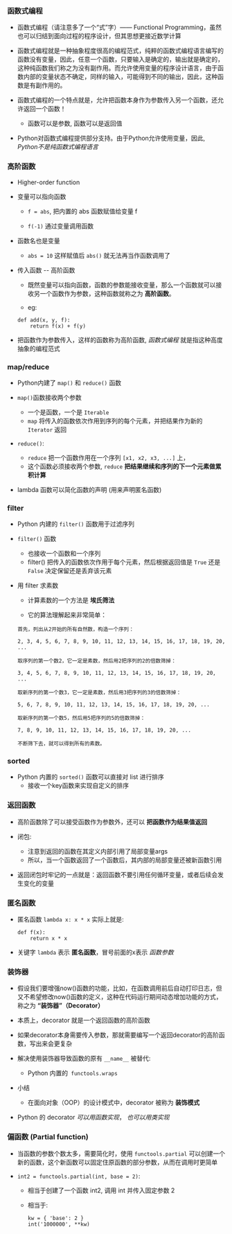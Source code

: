 ### 函数式编程
* 函数式编程（请注意多了一个“式”字）—— Functional Programming，虽然也可以归结到面向过程的程序设计，但其思想更接近数学计算

* 函数式编程就是一种抽象程度很高的编程范式，纯粹的函数式编程语言编写的函数没有变量，因此，任意一个函数，只要输入是确定的，输出就是确定的，这种纯函数我们称之为没有副作用。而允许使用变量的程序设计语言，由于函数内部的变量状态不确定，同样的输入，可能得到不同的输出，因此，这种函数是有副作用的。

* 函数式编程的一个特点就是，允许把函数本身作为参数传入另一个函数，还允许返回一个函数！
    * 函数可以是参数, 函数可以是返回值

* Python对函数式编程提供部分支持。由于Python允许使用变量，因此, *Python不是纯函数式编程语言*



### 高阶函数
* Higher-order function

* 变量可以指向函数
    * `f = abs`, 把内置的 abs 函数赋值给变量 f

    * `f(-1)` 通过变量调用函数

* 函数名也是变量
    * `abs = 10` 这样赋值后 `abs()` 就无法再当作函数调用了

* 传入函数 -- 高阶函数
    * 既然变量可以指向函数，函数的参数能接收变量，那么一个函数就可以接收另一个函数作为参数，这种函数就称之为 **高阶函数**。

    * eg:
    ```
    def add(x, y, f):
        return f(x) + f(y)
    ```

* 把函数作为参数传入，这样的函数称为高阶函数, *函数式编程* 就是指这种高度抽象的编程范式



### map/reduce
* Python内建了 `map()` 和 `reduce()` 函数

* `map()`函数接收两个参数
    * 一个是函数，一个是 `Iterable`
    * `map` 将传入的函数依次作用到序列的每个元素，并把结果作为新的 `Iterator` 返回

* `reduce()`:
    * `reduce` 把一个函数作用在一个序列 `[x1, x2, x3, ...]` 上，
    * 这个函数必须接收两个参数, `reduce` **把结果继续和序列的下一个元素做累积计算**

* lambda 函数可以简化函数的声明 (用来声明匿名函数)



### filter
* Python 内建的 `filter()` 函数用于过滤序列

* `filter()` 函数
    * 也接收一个函数和一个序列
    * filter() 把传入的函数依次作用于每个元素，然后根据返回值是 `True` 还是 `False` 决定保留还是丢弃该元素


* 用 filter 求素数
    * 计算素数的一个方法是 **埃氏筛法**

    * 它的算法理解起来非常简单：
    ```
    首先，列出从2开始的所有自然数，构造一个序列：

    2, 3, 4, 5, 6, 7, 8, 9, 10, 11, 12, 13, 14, 15, 16, 17, 18, 19, 20, ...

    取序列的第一个数2，它一定是素数，然后用2把序列的2的倍数筛掉：

    3, 4, 5, 6, 7, 8, 9, 10, 11, 12, 13, 14, 15, 16, 17, 18, 19, 20, ...

    取新序列的第一个数3，它一定是素数，然后用3把序列的3的倍数筛掉：

    5, 6, 7, 8, 9, 10, 11, 12, 13, 14, 15, 16, 17, 18, 19, 20, ...

    取新序列的第一个数5，然后用5把序列的5的倍数筛掉：

    7, 8, 9, 10, 11, 12, 13, 14, 15, 16, 17, 18, 19, 20, ...

    不断筛下去，就可以得到所有的素数。
    ```

### sorted
* Python 内置的 `sorted()` 函数可以直接对 list 进行排序
    * 接收一个key函数来实现自定义的排序



### 返回函数
* 高阶函数除了可以接受函数作为参数外，还可以 **把函数作为结果值返回**

* 闭包:
    * 注意到返回的函数在其定义内部引用了局部变量args
    * 所以，当一个函数返回了一个函数后，其内部的局部变量还被新函数引用

* 返回闭包时牢记的一点就是：返回函数不要引用任何循环变量，或者后续会发生变化的变量



### 匿名函数
* 匿名函数 `lambda x: x * x` 实际上就是:
    ```
    def f(x):
        return x * x
    ```

* 关键字 `lambda` 表示 **匿名函数**，冒号前面的x表示 *函数参数*



### 装饰器
* 假设我们要增强now()函数的功能，比如，在函数调用前后自动打印日志，但又不希望修改now()函数的定义，这种在代码运行期间动态增加功能的方式，称之为 **“装饰器”（Decorator）**

* 本质上，decorator 就是一个返回函数的高阶函数

* 如果decorator本身需要传入参数，那就需要编写一个返回decorator的高阶函数，写出来会更复杂

* 解决使用装饰器导致函数的原有 `__name__` 被替代:
    * Python 内置的` functools.wraps`

* 小结
    * 在面向对象（OOP）的设计模式中，decorator 被称为 **装饰模式**

* Python 的 decorator *可以用函数实现*， *也可以用类实现*



### 偏函数 (Partial function)
* 当函数的参数个数太多，需要简化时，使用 `functools.partial` 可以创建一个新的函数，这个新函数可以固定住原函数的部分参数，从而在调用时更简单

* `int2 = functools.partial(int, base = 2)`:
    * 相当于创建了一个函数 int2, 调用 int 并传入固定参数 2

    * 相当于:
        ```
        kw = { 'base': 2 }
        int('1000000', **kw)
        ```
